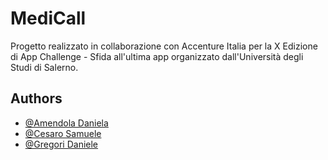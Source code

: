 
# MediCall

Progetto realizzato in collaborazione con Accenture Italia per la X Edizione di App Challenge - Sfida all'ultima app organizzato dall'Università degli Studi di Salerno.




## Authors

- [@Amendola Daniela](https://github.com/dany-el92)
- [@Cesaro Samuele](https://github.com/cesaro-sam0)
- [@Gregori Daniele](https://github.com/Daniele674)


